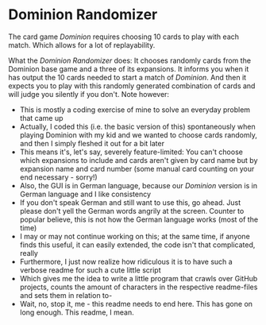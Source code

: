 # Dominion Randomizer

The card game *Dominion* requires choosing 10 cards to play with each match. Which allows for a lot of replayability.

What the *Dominion Randomizer* does: It chooses randomly cards from the Dominion base game and a three of its expansions. It informs you when it has output the 10 cards needed to start a match of *Dominion*. And then it expects you to play with this randomly generated combination of cards and will judge you silently if you don't. Note however:

- This is mostly a coding exercise of mine to solve an everyday problem that came up
- Actually, I coded this (i.e. the basic version of this) spontaneously when playing Dominion with my kid and we wanted to choose cards randomly, and then I simply fleshed it out for a bit later
- This means it's, let's say, severely feature-limited: You can't choose which expansions to include and cards aren't given by card name but by expansion name and card number (some manual card counting on your end necessary - sorry!)
- Also, the GUI is in German language, because our *Dominion* version is in German language and I like consistency
- If you don't speak German and still want to use this, go ahead. Just please don't yell the German words angrily at the screen. Counter to popular believe, this is not how the German language works (most of the time)
- I may or may not continue working on this; at the same time, if anyone finds this useful, it can easily extended, the code isn't that complicated, really
- Furthermore, I just now realize how ridiculous it is to have such a verbose readme for such a cute little script
- Which gives me the idea to write a little program that crawls over GitHub projects, counts the amount of characters in the respective readme-files and sets them in relation to-
- Wait, no, stop it, me - this readme needs to end here. This has gone on long enough. This readme, I mean.